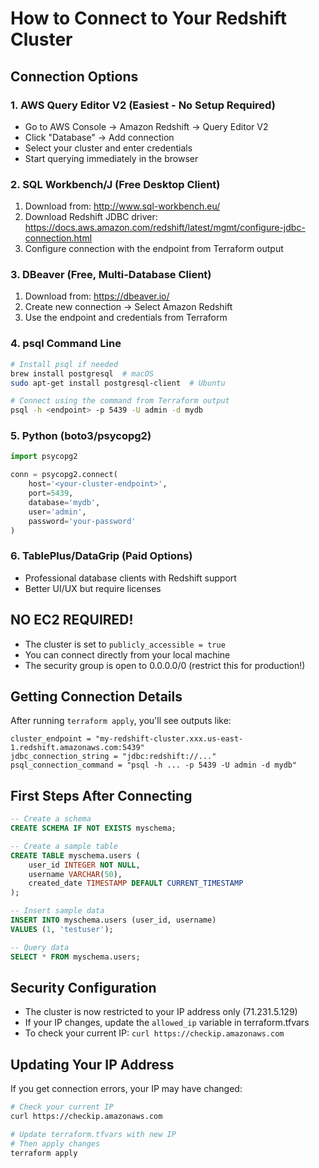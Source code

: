 # How to Connect to Your Redshift Cluster

## Connection Options

### 1. AWS Query Editor V2 (Easiest - No Setup Required)
- Go to AWS Console → Amazon Redshift → Query Editor V2
- Click "Database" → Add connection
- Select your cluster and enter credentials
- Start querying immediately in the browser

### 2. SQL Workbench/J (Free Desktop Client)
1. Download from: http://www.sql-workbench.eu/
2. Download Redshift JDBC driver: https://docs.aws.amazon.com/redshift/latest/mgmt/configure-jdbc-connection.html
3. Configure connection with the endpoint from Terraform output

### 3. DBeaver (Free, Multi-Database Client)
1. Download from: https://dbeaver.io/
2. Create new connection → Select Amazon Redshift
3. Use the endpoint and credentials from Terraform

### 4. psql Command Line
```bash
# Install psql if needed
brew install postgresql  # macOS
sudo apt-get install postgresql-client  # Ubuntu

# Connect using the command from Terraform output
psql -h <endpoint> -p 5439 -U admin -d mydb
```

### 5. Python (boto3/psycopg2)
```python
import psycopg2

conn = psycopg2.connect(
    host='<your-cluster-endpoint>',
    port=5439,
    database='mydb',
    user='admin',
    password='your-password'
)
```

### 6. TablePlus/DataGrip (Paid Options)
- Professional database clients with Redshift support
- Better UI/UX but require licenses

## NO EC2 REQUIRED!
- The cluster is set to `publicly_accessible = true`
- You can connect directly from your local machine
- The security group is open to 0.0.0.0/0 (restrict this for production!)

## Getting Connection Details
After running `terraform apply`, you'll see outputs like:
```
cluster_endpoint = "my-redshift-cluster.xxx.us-east-1.redshift.amazonaws.com:5439"
jdbc_connection_string = "jdbc:redshift://..."
psql_connection_command = "psql -h ... -p 5439 -U admin -d mydb"
```

## First Steps After Connecting
```sql
-- Create a schema
CREATE SCHEMA IF NOT EXISTS myschema;

-- Create a sample table
CREATE TABLE myschema.users (
    user_id INTEGER NOT NULL,
    username VARCHAR(50),
    created_date TIMESTAMP DEFAULT CURRENT_TIMESTAMP
);

-- Insert sample data
INSERT INTO myschema.users (user_id, username) 
VALUES (1, 'testuser');

-- Query data
SELECT * FROM myschema.users;
```

## Security Configuration
- The cluster is now restricted to your IP address only (71.231.5.129)
- If your IP changes, update the `allowed_ip` variable in terraform.tfvars
- To check your current IP: `curl https://checkip.amazonaws.com`

## Updating Your IP Address
If you get connection errors, your IP may have changed:
```bash
# Check your current IP
curl https://checkip.amazonaws.com

# Update terraform.tfvars with new IP
# Then apply changes
terraform apply
```
